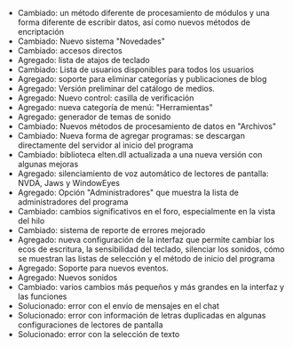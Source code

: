 - Cambiado: un método diferente de procesamiento de módulos y una forma diferente de escribir datos, así como nuevos métodos de encriptación
- Cambiado: Nuevo sistema "Novedades"
- Cambiado: accesos directos
- Agregado: lista de atajos de teclado
- Cambiado: Lista de usuarios disponibles para todos los usuarios
- Agregado: soporte para eliminar categorías y publicaciones de blog
- Agregado: Versión preliminar del catálogo de medios.
- Agregado: Nuevo control: casilla de verificación
- Agregado: nueva categoría de menú: "Herramientas"
- Agregado: generador de temas de sonido
- Cambiado: Nuevos métodos de procesamiento de datos en "Archivos"
- Cambiado: Nueva forma de agregar programas: se descargan directamente del servidor al inicio del programa
- Cambiado: biblioteca elten.dll actualizada a una nueva versión con algunas mejoras
- Agregado: silenciamiento de voz automático de lectores de pantalla: NVDA, Jaws y WindowEyes
- Agregado: Opción "Administradores" que muestra la lista de administradores del programa
- Cambiado: cambios significativos en el foro, especialmente en la vista del hilo
- Cambiado: sistema de reporte de errores mejorado
- Agregado: nueva configuración de la interfaz que permite cambiar los ecos de escritura, la sensibilidad del teclado, silenciar los sonidos, cómo se muestran las listas de selección y el método de inicio del programa
- Agregado: Soporte para nuevos eventos.
- Agregado: Nuevos sonidos
- Cambiado: varios cambios más pequeños y más grandes en la interfaz y las funciones
- Solucionado: error con el envío de mensajes en el chat
- Solucionado: error con información de letras duplicadas en algunas configuraciones de lectores de pantalla
- Solucionado: error con la selección de texto